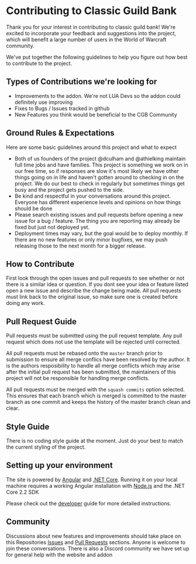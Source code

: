 # Contributing to Classic Guild Bank

Thank you for your interest in contributing to classic guild bank!  We're excited to incorporate your feedback and suggestions into the project, which will benefit a large number of users in the World of Warcraft community.

We've put together the following guidelines to help you figure out how best to contribute to the project.

## Types of Contributions we're looking for

- Improvements to the addon.  We're not LUA Devs so the addon could definitely use improving
- Fixes to Bugs / Issues tracked in github
- New Features you think would be beneficial to the CGB Community

## Ground Rules & Expectations

Here are some basic guidelines around this project and what to expect

- Both of us founders of the project @dculham and @athielking maintain full time jobs and have families.  This project is something we work on in our free time, so if responses are slow it's most likely we have other things going on in life and haven't gotten around to checking in on the project.  We do our best to check in regularly but sometimes things get busy and the project gets pushed to the side.
- Be kind and respectful in your conversations around this project.  Everyone has different experience levels and opinions on how things should be done
- Please search existing issues and pull requests before opening a new issue for a bug / feature.  The thing you are reporting may already be fixed but just not deployed yet.
- Deployment times may vary, but the goal would be to deploy monthly.  If there are no new features or only minor bugfixes, we may push releasing those to the next month for a bigger release.

## How to Contribute

First look through the open issues and pull requests to see whether or not there is a similar idea or question.  If you dont see your idea or feature listed open a new issue and describe the change being made.  All pull requests must link back to the original issue, so make sure one is created before doing any work.

## Pull Request Guide

Pull requests must be submitted using the pull request template.  Any pull request which does not use the template will be rejected until corrected.

All pull requests must be rebased onto the `master` branch prior to submission to ensure all merge conflics have been resolved by the author.  It is the authors resposibility to handle all merge conflicts which may arise after the initial pull request has been submitted, the maintainers of this project will not be responsible for handling merge conflicts.

All pull requests must be merged with the `squash commits` option selected. This ensures that each branch which is merged is committed to the master branch as one commit and keeps the history of the master branch clean and clear.

## Style Guide

There is no coding style guide at the moment.  Just do your best to match the current styling of the project.

## Setting up your environment

The site is powered by [Angular](https://angular.io) and [.NET Core](https://docs.microsoft.com/en-us/dotnet/core/). Running it on your local machine requires a working Angular installation with [Node.js](https://nodejs.org) and the .NET Core 2.2 SDK

Please check out the [developer](/DEVELOPERS.md) guide for more detailed instructions.

## Community

Discussions about new features and improvements should take place on this Repositories [Issues](https://github.com/ClassicGuildBank/ClassicGuildBank/issues) and [Pull Requests](https://github.com/ClassicGuildBank/ClassicGuildBank/pulls) sections.  Anyone is welcome to join these conversations.  There is also a Discord community we have set up for general help with the website and addon